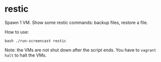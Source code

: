 restic
======

Spawn 1 VM. Show some restic commands: backup files, restore a file.

How to use:

```
bash ./run-screencast restic
```

Note: the VMs are not shut down after the script ends.
You have to `vagrant halt` to halt the VMs.
